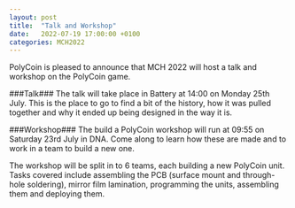 ```yaml
---
layout: post
title:  "Talk and Workshop"
date:   2022-07-19 17:00:00 +0100
categories: MCH2022
---
```


PolyCoin is pleased to announce that MCH 2022 will host a talk and workshop on the PolyCoin game.

###Talk###
The talk will take place in Battery at 14:00 on Monday 25th July.  This is the place to go to find a bit of the history, how it was pulled together and why it ended up being designed in the way it is.

###Workshop###
The build a PolyCoin workshop will run at 09:55 on Saturday 23rd July in DNA.  Come along to learn how these are made and to work in a team to build a new one.

The workshop will be split in to 6 teams, each building a new PolyCoin unit.  Tasks covered include assembling the PCB (surface mount and through-hole soldering), mirror film lamination, programming the units, assembling them and deploying them.


